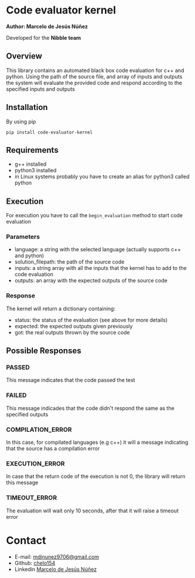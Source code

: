 # Code evaluator kernel

**Author: Marcelo de Jesús Núñez**

Developed for the **Nibble team**

## Overview
This library contains an automated black box 
code evaluation for c++ and python. 
Using the path of the source file, and array of inputs and 
outputs the system will evaluate the provided code and respond
according to the specified inputs and outputs

## Installation

By using pip

`pip install code-evaluator-kernel`

## Requirements
- g++ installed
- python3 installed
- in Linux systems probably you have to create an alias for python3 called python

## Execution

For execution you have to call the `begin_evaluation` method to start code evaluation

### Parameters
- language: a string with the selected language (actually supports c++ and python)
- solution_filepath: the path of the source code
- inputs: a string array with all the inputs that the kernel has to add to the code evaluation
- outputs: an array with the expected outputs of the source code

### Response

The kernel will return a dictionary containing:
- status: the status of the evaluation (see above for more details)
- expected: the expected outputs given previously
- got: the real outputs thrown by the source code

## Possible Responses

### PASSED
This message indicates that the code passed the test

### FAILED
This message indicades that the code didn't respond the same as the 
specified outputs

### COMPILATION_ERROR
In this case, for compilated languages (e.g c++) it will
a message indicating that the source has a compilation error

### EXECUTION_ERROR
In case that the return code of the execution is not 0, the library
will return this message

### TIMEOUT_ERROR
The evaluation will wait only 10 seconds, after that it 
will raise a timeout error

# Contact
- E-mail: [mdjnunez9706@gmail.com](mailto:mdjnunez9706@gmail.com)
- Github: [chelo154](https://github.com/chelo154)
- Linkedin [Marcelo de Jesús Núñez](https://www.linkedin.com/in/marcelo-de-jesús-nuñez-490b05191/)
